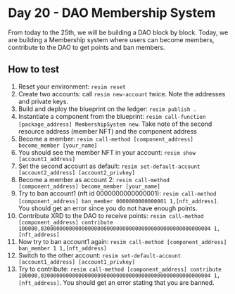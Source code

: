 # Day 20 - DAO Membership System
From today to the 25th, we will be building a DAO block by block. Today, we are building a Membership system where users can become members, contribute to the DAO to get points and ban members.

## How to test
1. Reset your environment: `resim reset`
1. Create two accounts: call `resim new-account` twice. Note the addresses and private keys.
1. Build and deploy the blueprint on the ledger: `resim publish .`
1. Instantiate a component from the blueprint: `resim call-function [package_address] MembershipSystem new`. Take note of the second resource address (member NFT) and the component address
1. Become a member: `resim call-method [component_address] become_member [your_name]`
1. You should see the member NFT in your account: `resim show [account1_address]`
1. Set the second account as default: `resim set-default-account [account2_address] [account2_privkey]`
1. Become a member as account 2: `resim call-method [component_address] become_member [your_name]`
1. Try to ban account1 (nft id 0000000000000001): `resim call-method [component_address] ban_member 0000000000000001 1,[nft_address]`. You should get an error since you do not have enough points.
1. Contribute XRD to the DAO to receive points: `resim call-method [component_address] contribute 100000,030000000000000000000000000000000000000000000000000004 1,[nft_address]`
1. Now try to ban account1 again: `resim call-method [component_address] ban_member 1 1,[nft_address]`
1. Switch to the other account: `resim set-default-account [account1_address] [account1_privkey]`
1. Try to contribute: `resim call-method [component_address] contribute 100000,030000000000000000000000000000000000000000000000000004 1,[nft_address]`. You should get an error stating that you are banned.
